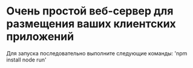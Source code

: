 # Очень простой веб-сервер для размещения ваших клиентских приложений

Для запуска последовательно выполните следующие команды:
'npm install
node run'
